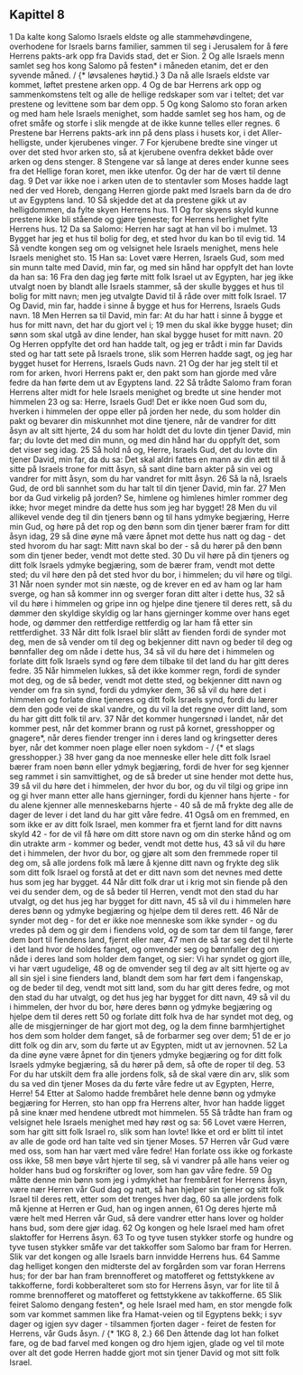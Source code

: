 ## Kapittel 8

1 Da kalte kong Salomo Israels eldste og alle stammehøvdingene, overhodene for Israels barns familier, sammen til seg i Jerusalem for å føre Herrens pakts-ark opp fra Davids stad, det er Sion.
2 Og alle Israels menn samlet seg hos kong Salomo på festen* i måneden etanim, det er den syvende måned. / {* løvsalenes høytid.}
3 Da nå alle Israels eldste var kommet, løftet prestene arken opp.
4 Og de bar Herrens ark opp og sammenkomstens telt og alle de hellige redskaper som var i teltet; det var prestene og levittene som bar dem opp.
5 Og kong Salomo sto foran arken og med ham hele Israels menighet, som hadde samlet seg hos ham, og de ofret småfe og storfe i slik mengde at de ikke kunne telles eller regnes.
6 Prestene bar Herrens pakts-ark inn på dens plass i husets kor, i det Aller-helligste, under kjerubenes vinger.
7 For kjerubene bredte sine vinger ut over det sted hvor arken sto, så at kjerubene ovenfra dekket både over arken og dens stenger.
8 Stengene var så lange at deres ender kunne sees fra det Hellige foran koret, men ikke utenfor. Og der har de vært til denne dag.
9 Det var ikke noe i arken uten de to stentavler som Moses hadde lagt ned der ved Horeb, dengang Herren gjorde pakt med Israels barn da de dro ut av Egyptens land.
10 Så skjedde det at da prestene gikk ut av helligdommen, da fylte skyen Herrens hus.
11 Og for skyens skyld kunne prestene ikke bli stående og gjøre tjeneste; for Herrens herlighet fylte Herrens hus.
12 Da sa Salomo: Herren har sagt at han vil bo i mulmet.
13 Bygget har jeg et hus til bolig for deg, et sted hvor du kan bo til evig tid.
14 Så vendte kongen seg om og velsignet hele Israels menighet, mens hele Israels menighet sto.
15 Han sa: Lovet være Herren, Israels Gud, som med sin munn talte med David, min far, og med sin hånd har oppfylt det han lovte da han sa:
16 Fra den dag jeg førte mitt folk Israel ut av Egypten, har jeg ikke utvalgt noen by blandt alle Israels stammer, så der skulle bygges et hus til bolig for mitt navn; men jeg utvalgte David til å råde over mitt folk Israel.
17 Og David, min far, hadde i sinne å bygge et hus for Herrens, Israels Guds navn.
18 Men Herren sa til David, min far: At du har hatt i sinne å bygge et hus for mitt navn, det har du gjort vel i;
19 men du skal ikke bygge huset; din sønn som skal utgå av dine lender, han skal bygge huset for mitt navn.
20 Og Herren oppfylte det ord han hadde talt, og jeg er trådt i min far Davids sted og har tatt sete på Israels trone, slik som Herren hadde sagt, og jeg har bygget huset for Herrens, Israels Guds navn.
21 Og der har jeg stelt til et rom for arken, hvori Herrens pakt er, den pakt som han gjorde med våre fedre da han førte dem ut av Egyptens land.
22 Så trådte Salomo fram foran Herrens alter midt for hele Israels menighet og bredte ut sine hender mot himmelen
23 og sa: Herre, Israels Gud! Det er ikke noen Gud som du, hverken i himmelen der oppe eller på jorden her nede, du som holder din pakt og bevarer din miskunnhet mot dine tjenere, når de vandrer for ditt åsyn av alt sitt hjerte,
24 du som har holdt det du lovte din tjener David, min far; du lovte det med din munn, og med din hånd har du oppfylt det, som det viser seg idag.
25 Så hold nå og, Herre, Israels Gud, det du lovte din tjener David, min far, da du sa: Det skal aldri fattes en mann av din ætt til å sitte på Israels trone for mitt åsyn, så sant dine barn akter på sin vei og vandrer for mitt åsyn, som du har vandret for mitt åsyn.
26 Så la nå, Israels Gud, de ord bli sannhet som du har talt til din tjener David, min far.
27 Men bor da Gud virkelig på jorden? Se, himlene og himlenes himler rommer deg ikke; hvor meget mindre da dette hus som jeg har bygget!
28 Men du vil allikevel vende deg til din tjeners bønn og til hans ydmyke begjæring, Herre min Gud, og høre på det rop og den bønn som din tjener bærer fram for ditt åsyn idag,
29 så dine øyne må være åpnet mot dette hus natt og dag - det sted hvorom du har sagt: Mitt navn skal bo der - så du hører på den bønn som din tjener beder, vendt mot dette sted.
30 Du vil høre på din tjeners og ditt folk Israels ydmyke begjæring, som de bærer fram, vendt mot dette sted; du vil høre den på det sted hvor du bor, i himmelen; du vil høre og tilgi.
31 Når noen synder mot sin næste, og de krever en ed av ham og lar ham sverge, og han så kommer inn og sverger foran ditt alter i dette hus,
32 så vil du høre i himmelen og gripe inn og hjelpe dine tjenere til deres rett, så du dømmer den skyldige skyldig og lar hans gjerninger komme over hans eget hode, og dømmer den rettferdige rettferdig og lar ham få etter sin rettferdighet.
33 Når ditt folk Israel blir slått av fienden fordi de synder mot deg, men de så vender om til deg og bekjenner ditt navn og beder til deg og bønnfaller deg om nåde i dette hus,
34 så vil du høre det i himmelen og forlate ditt folk Israels synd og føre dem tilbake til det land du har gitt deres fedre.
35 Når himmelen lukkes, så det ikke kommer regn, fordi de synder mot deg, og de så beder, vendt mot dette sted, og bekjenner ditt navn og vender om fra sin synd, fordi du ydmyker dem,
36 så vil du høre det i himmelen og forlate dine tjeneres og ditt folk Israels synd, fordi du lærer dem den gode vei de skal vandre, og du vil la det regne over ditt land, som du har gitt ditt folk til arv.
37 Når det kommer hungersnød i landet, når det kommer pest, når det kommer brann og rust på kornet, gresshopper og gnagere*, når deres fiender trenger inn i deres land og kringsetter deres byer, når det kommer noen plage eller noen sykdom - / {* et slags gresshopper.}
38 hver gang da noe menneske eller hele ditt folk Israel bærer fram noen bønn eller ydmyk begjæring, fordi de hver for seg kjenner seg rammet i sin samvittighet, og de så breder ut sine hender mot dette hus,
39 så vil du høre det i himmelen, der hvor du bor, og du vil tilgi og gripe inn og gi hver mann etter alle hans gjerninger, fordi du kjenner hans hjerte - for du alene kjenner alle menneskebarns hjerte -
40 så de må frykte deg alle de dager de lever i det land du har gitt våre fedre.
41 Også om en fremmed, en som ikke er av ditt folk Israel, men kommer fra et fjernt land for ditt navns skyld
42 - for de vil få høre om ditt store navn og om din sterke hånd og om din utrakte arm - kommer og beder, vendt mot dette hus,
43 så vil du høre det i himmelen, der hvor du bor, og gjøre alt som den fremmede roper til deg om, så alle jordens folk må lære å kjenne ditt navn og frykte deg slik som ditt folk Israel og forstå at det er ditt navn som det nevnes med dette hus som jeg har bygget.
44 Når ditt folk drar ut i krig mot sin fiende på den vei du sender dem, og de så beder til Herren, vendt mot den stad du har utvalgt, og det hus jeg har bygget for ditt navn,
45 så vil du i himmelen høre deres bønn og ydmyke begjæring og hjelpe dem til deres rett.
46 Når de synder mot deg - for det er ikke noe menneske som ikke synder - og du vredes på dem og gir dem i fiendens vold, og de som tar dem til fange, fører dem bort til fiendens land, fjernt eller nær,
47 men de så tar seg det til hjerte i det land hvor de holdes fanget, og omvender seg og bønnfaller deg om nåde i deres land som holder dem fanget, og sier: Vi har syndet og gjort ille, vi har vært ugudelige,
48 og de omvender seg til deg av alt sitt hjerte og av all sin sjel i sine fienders land, blandt dem som har ført dem i fangenskap, og de beder til deg, vendt mot sitt land, som du har gitt deres fedre, og mot den stad du har utvalgt, og det hus jeg har bygget for ditt navn,
49 så vil du i himmelen, der hvor du bor, høre deres bønn og ydmyke begjæring og hjelpe dem til deres rett
50 og forlate ditt folk hva de har syndet mot deg, og alle de misgjerninger de har gjort mot deg, og la dem finne barmhjertighet hos dem som holder dem fanget, så de forbarmer seg over dem;
51 de er jo ditt folk og din arv, som du førte ut av Egypten, midt ut av jernovnen.
52 La da dine øyne være åpnet for din tjeners ydmyke begjæring og for ditt folk Israels ydmyke begjæring, så du hører på dem, så ofte de roper til deg.
53 For du har utskilt dem fra alle jordens folk, så de skal være din arv, slik som du sa ved din tjener Moses da du førte våre fedre ut av Egypten, Herre, Herre!
54 Etter at Salomo hadde frembåret hele denne bønn og ydmyke begjæring for Herren, sto han opp fra Herrens alter, hvor han hadde ligget på sine knær med hendene utbredt mot himmelen.
55 Så trådte han fram og velsignet hele Israels menighet med høy røst og sa:
56 Lovet være Herren, som har gitt sitt folk Israel ro, slik som han lovte! Ikke et ord er blitt til intet av alle de gode ord han talte ved sin tjener Moses.
57 Herren vår Gud være med oss, som han har vært med våre fedre! Han forlate oss ikke og forkaste oss ikke,
58 men bøye vårt hjerte til seg, så vi vandrer på alle hans veier og holder hans bud og forskrifter og lover, som han gav våre fedre.
59 Og måtte denne min bønn som jeg i ydmykhet har frembåret for Herrens åsyn, være nær Herren vår Gud dag og natt, så han hjelper sin tjener og sitt folk Israel til deres rett, etter som det trenges hver dag,
60 sa alle jordens folk må kjenne at Herren er Gud, han og ingen annen,
61 Og deres hjerte må være helt med Herren vår Gud, så dere vandrer etter hans lover og holder hans bud, som dere gjør idag.
62 Og kongen og hele Israel med ham ofret slaktoffer for Herrens åsyn.
63 To og tyve tusen stykker storfe og hundre og tyve tusen stykker småfe var det takkoffer som Salomo bar fram for Herren. Slik var det kongen og alle Israels barn innvidde Herrens hus.
64 Samme dag helliget kongen den midterste del av forgården som var foran Herrens hus; for der bar han fram brennofferet og matofferet og fettstykkene av takkofferne, fordi kobberalteret som sto for Herrens åsyn, var for lite til å romme brennofferet og matofferet og fettstykkene av takkofferne.
65 Slik feiret Salomo dengang festen*, og hele Israel med ham, en stor mengde folk som var kommet sammen like fra Hamat-veien og til Egyptens bekk; i syv dager og igjen syv dager - tilsammen fjorten dager - feiret de festen for Herrens, vår Guds åsyn. / {* 1KG 8, 2.}
66 Den åttende dag lot han folket fare, og de bad farvel med kongen og dro hjem igjen, glade og vel til mote over alt det gode Herren hadde gjort mot sin tjener David og mot sitt folk Israel.

